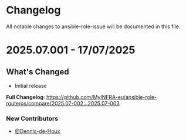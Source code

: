 # Changelog

All notable changes to ansible-role-issue will be documented in this file.

# 2025.07.001 - 17/07/2025

## What's Changed

- Initial release

**Full Changelog**: https://github.com/MyINFRA-eu/ansible-role-routeros/compare/2025.07-002...2025.07-003

### New Contributors
- [@Dennis-de-Houx](https://github.com/orgs/MyINFRA-eu/people/Dennis-de-Houx)
